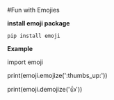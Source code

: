 #Fun with Emojies

**install emoji package**

`pip install emoji`

**Example**

import emoji

print(emoji.emojize(':thumbs_up:'))

print(emoji.demojize('👍'))